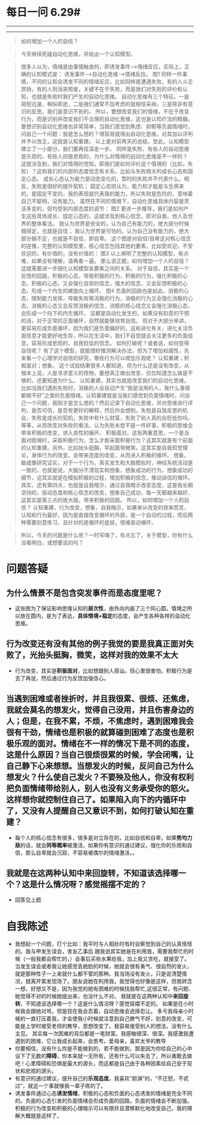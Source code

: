 # 每日一问 6.29# 

---
<!-- toc -->
---

>如何增加一个人的自信？

>今天继续死磕自动化思维，并给出一个认知模型。

>很多人以为，情绪是由事情触发的，即诱发事件——>情绪反应，实际上，正确的认知模式是： 诱发事件——>自动化思维——>情绪反应。
图1 
>同样一件事情，不同的认知会诱发不同的情绪反应，比如同样是遭遇失败，有的人斗志昂扬，有的人则沮丧颓废，关键不在于失败，而是我们对失败的评价和认知，也就是失败时我们产生的自动化思维。
自动化思维有三个特征。一是简短迅速，稍纵即逝，二是我们通常不加考虑的就相信采纳，三是除非有意识的反思，我们是意识不到的。
所以，要想改变我们的情绪，不在于改变行为，而是识别并改变我们不合理的自动化思维，这也是认知疗法的精髓。
要想识别自动化思维也非常简单，当我们感觉到焦虑、抑郁等负面情绪时，问自己一个问题：我是怎么想的？很容易就得出自动化思维，对其加以评判并予以改正，这就是认知重建。
>以上是对前两天的总结，至此，认知模型建立了一小部分，我们要再往深走一步。
同样是失败，有些人的自动思维是乐观的，有些人则是悲观的，为什么对情境的自动化思维是不一样的？
这就涉及到，我们对情境的觉知，即我们是如何评价这个情境的（比如，失败）？这和我们的内部的态度信念有关系，比如与失败相关的成长心态和固定心态。
成长心态认为能力是动态变化的，暂时的失败并不代表什么，相反，失败是很好的提升契机； 
固定心态则认为，能力和才能是与生俱来的，是固定不变的，我的表现就代表我的能力，所以失败是危险的，意味着自己不聪明，没有能力。
虽然在不同的情境下，自动化思维具体内容是灵活多变的，但均受到内部态度的调节：
>图2
>更进一步推导，我们是如何产生这些具体成长、固定心态的，这就涉及到核心信念，即对自我、他人及世界的整体看法。
我认为世界是安全的，认为自己有能力的，绝大部分时候搞得定，也就是自信；
我认为世界是可怕的，认为自己没有能力的，绝大部分搞不定，也就是不自信，即自卑。
这个图是对自信/自卑这对核心信念的逆推，完整的认知模型里，核心信念包括其他的要素，比如受欢迎，不受欢迎的，有价值的，没有价值的：
>图3
>以上阐明了完整的认知模型，有点难，如果没有理解，请再看一遍。
那么说正题，如何增加一个人的自信？这就需要进一步细化认知模型各要素之间的关系。
>对于自信，其实是一个反馈的回路，积极的心态，导致积极的行为，积极的行为，强化积极的心态，积极的心态，又会强化自信的信念，强大的信念，又会反馈积极的心态，形成一个内生的螺旋向上循环。
>图4
>负面的回路也是如此，消极的心态，限制能力发挥，导致失败等消极的行为，消极的行为又会强化消极的心态，消极的心态又会反馈消极的信念，消极的核心信念又会强化消极心态，会形成一个向下的内生循环。
这都是自动化发生的，如果没有刻意的干预的话，对于正常的正面循环，自然就能够培育自信。
>但对于大部分来讲，更容易形成负面循环，因为我们是负面偏好的，这和进化有关，进化关注负面信息才能更好地生存，所以在生活中，我们不自觉就会关注更多的负面信息，容易形成悲观的、自我贬低的信念。
如何打破呢？或者说，如何变得自信呢？
>有了这个模型，就能很好推测解决办法，但为了增加权威性，先来看一个心理学对自信的研究，哪些行为可以增加乐观呢？
>认知重建；积极面对；想象。
这个试验结果很多人都知道，但为什么还是没有改变，从根本上说，人是寻求意义的怪物，要想真正做出改变，仅仅知道怎么做是不够的，还要知道为什么。
认知重建。其实也就是改变我们的自动化思维。比如当我们遇到失败时，消极的人会自动产生“我是没用的人，我什么事情都做不好”之类的负面情绪。认知重建就是当我们感觉到负面情绪时，问自己一个问题，我刚才是怎么想的？然后记录下自动化思维，并对思维进行评判，是否可信，是否有更好的解释，然后你会想到，失败是自我反思的机会，失败是成长的契机，失败中有什么财富，失败了别人真的会贬低你吗，等等，从而改变对失败的看法，认为失败未尝不是一件好事，积极的思维会带来积极的改变，进入良性的循环。
积极面对。这有两重意思，一个是当面对困境时，采取积极行为，怎么才能采取积极行为？这其实就是有个前面的认知重建。另外，比如抬头挺胸，早起面带微笑，这其实是自我知觉理论，身体行为的改变，会带来态度的改变，从而进入积极的循环。
想象。脑成像研究证实，对于一个行为，真实发生和大脑模拟时，神经系统活动是一致的，也就是说，大脑分不清现实和想象，想象成功的行为，想象成功的细节，这其实就是在模拟积极的过程，增加积极的信念，推动自信的循环。
其实，还有第四点，也就是自我暗示，通过自我暗示改变态度，这是我长期坚持的，驱动态度和核心信念的改变，想象自己成功，每一天都越来越好，这其实是第三点的放大版，带来积极的回路。
所以，如何增加一个人的自信？ 认知重建，行为改变，想象，自我暗示，如果单从改变的效率而言，认知和行为最好，因为是直接改变循环的外部，是一个自动的过程，而后两种需要刻意练习，且针对的是循环的底层，很难驱动循环。

>所以，今天的问题是什么呢？一时写嗨了，有点忘了，关于模型，你有什么没看明白，或想要说的吗？

# 问题答疑
## 为什么情景不是包含突发事件而是态度里呢？
- 这张图为了保证影响思维认知的**层次性**，由外向内画了三个同心圆，情境之所以放在圆内，是为了表达，**具体情境+稳定**的态度，会产生各种各样的自动化思维。

## 行为改变还有没有其他的例子我觉的要是我真正面对失败了，光抬头挺胸，微笑，这样对我的效果不太大
- 行为改变，其实是**积极面对**，比如想跟别人搭讪，但心里很害怕，积极行为是去了再说，然后通过行为反馈加强信心。

##   当遇到困难或者挫折时，并且我很累、很烦、还焦虑，我就会莫名的想发火，觉得自己没用，并且伤害身边的人；但是，在我不累，不烦，不焦虑时，遇到困难我会很有干劲，情绪也是积极的就算碰到困难了态度也是积极乐观的面对。情绪在不一样的情况下是不同的态度，这是什么原因？当自己很烦很累的时候，学会闭嘴，让自己静下心来想想。当想发火的时候，反问自己为什么想发火？什么使自己发火？不要殃及他人，你没有权利把负面情绪带给别人，别人也没有义务承受你的怒火。这样想你就控制住自己了。如果陷入向下的内循环中了，又没有人提醒自己又意识不到，如何打破认知在重建？
- 每个人的核心信念有很多，很多是对立存在的，比如自信和自卑，如果**势均力敌**的话，就会**同等概率**被激活，如果你有意识的通过建议，强化你的乐观和自信，那么自卑就会沉寂，不容易被偶尔的情绪激活。。

##  我就是在这两种认知中来回旋转，不知道该选择哪一个？这是什么情况呀？感觉摇摆不定的？
- 回答见上题
# 自我陈述
- 我想起一个问题，打个比如：我平时与人相处时有时会察觉到自己的认真怪怪的。我与甲发生误会，舍友乙事后 跟我说其实她是在利用我，需要我帮忙的时候（一般我都会帮忙的，）会事后买些水果给我，加上我又贪吃，就接受了。当发生误会或者我让她感觉丢她脸的时候，她就会很有勇气、很自然的发火，就是那种性子一上来就什么都不管的那种。我当场没有发火，只是说清楚情况，就离开案发现场了。朋友说她在利用我，我觉得也好像是这样，但我转念一想，好想又不是，因为我觉的她有困难的时候找我帮忙,这很正常，有问题、她觉得不对的时候她提出来，也没什么不对。
   我就是在这两种认知中**来回旋转**，不知道该选择哪一个？这是什么情况呀？感觉摇摆不定的。
 如果是在小时候我会跟她对骂，但是现在我会忍着，自动思维会选择忍让。
 多亏我母亲小时候的一直打压着我，才会使我小时候就注意到自己脾气不好，刻意的改变，可能是上学时接受老师的教导，思想改变了。我容易接受别人的想法，没有什么主见。
  其实每一次困难的背后都是一笔财富。我感触很深、很深。我感激我遭遇到的困难，它让我成长起来，会思考。爱母亲，喜欢太爷的教导
- 你要相信，没有什么你是不能做到的，若不能做到，那是因为你给自己的心中设下了无数的**障碍**，你本来就一无所有，还有什么可以失去了，所以勇敢去做吧！心里障碍和恐惧是最大的源头，而这都是自己由于各种因素给自己安于现状和悲观的源头。
- 有意识的通过建议，提升自己的**乐观态度**。我喜欢“颜渊”的，“不迁怒，不贰过”，就这一个事就够我一辈子练的了。
- 诱发事件通过心态**诱发情绪**，积极的心态和负面的心态诱发的情绪是完全不同的。负面的心态引发的负面情绪会形成负面的回路，负面的情绪会不断加强。积极的行为改变和积极的心理暗示可以有限并且潜移默化地改变自己，我的理解大概就是这样了。

